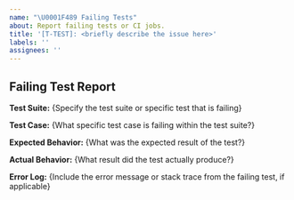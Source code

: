 ```yaml
---
name: "\U0001F489 Failing Tests"
about: Report failing tests or CI jobs.
title: '[T-TEST]: <briefly describe the issue here>'
labels: ''
assignees: ''
---
```


## Failing Test Report

**Test Suite:**
{Specify the test suite or specific test that is failing}

**Test Case:**
{What specific test case is failing within the test suite?}

**Expected Behavior:**
{What was the expected result of the test?}

**Actual Behavior:**
{What result did the test actually produce?}

**Error Log:**
{Include the error message or stack trace from the failing test, if applicable}
